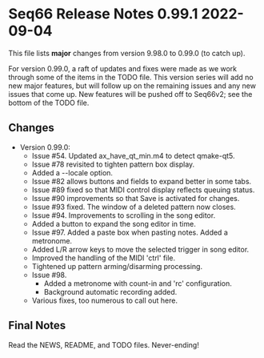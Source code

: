 # Seq66 Release Notes 0.99.1 2022-09-04

This file lists __major__ changes from version 9.98.0 to 0.99.0 (to catch up).

For version 0.99.0, a raft of updates and fixes were made as we work through
some of the items in the TODO file. This version series will add no new major
features, but will follow up on the remaining issues and any new issues that
come up. New features will be pushed off to Seq66v2; see the bottom of the TODO
file.

## Changes

*   Version 0.99.0:
    *   Issue #54. Updated ax_have_qt_min.m4 to detect qmake-qt5.
    *   Issue #78 revisited to tighten pattern box display.
    *   Added a --locale option.
    *   Issue #82 allows buttons and fields to expand better in some tabs.
    *   Issue #89 fixed so that MIDI control display reflects queuing status.
    *   Issue #90 improvements so that Save is activated for changes.
    *   Issue #93 fixed. The window of a deleted pattern now closes.
    *   Issue #94. Improvements to scrolling in the song editor.
    *   Added a button to expand the song editor in time.
    *   Issue #97. Added a paste box when pasting notes. Added a metronome.
    *   Added L/R arrow keys to move the selected trigger in song editor.
    *   Improved the handling of the MIDI 'ctrl' file.
    *   Tightened up pattern arming/disarming processing.
    *   Issue #98.
        *   Added a metronome with count-in and 'rc' configuration.
        *   Background automatic recording added.
    *   Various fixes, too numerous to call out here.

## Final Notes

Read the NEWS, README, and TODO files.  Never-ending!

